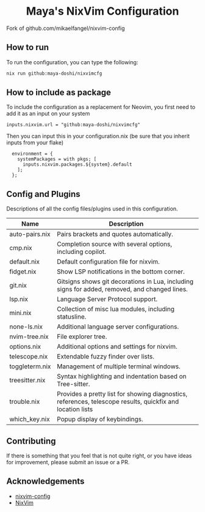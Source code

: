 <h1 align="center">Maya's NixVim Configuration</h1>
Fork of github.com/mikaelfangel/nixvim-config

## How to run

To run the configuration, you can type the following:

```bash
nix run github:maya-doshi/nixvimcfg
```

## How to include as package

To include the configuration as a replacement for Neovim, you first need to add it as an input on your system
```
inputs.nixvim.url = "github:maya-doshi/nixvimcfg"
```

Then you can input this in your configuration.nix (be sure that you inherit inputs from your flake)
```
  environment = {
    systemPackages = with pkgs; [
      inputs.nixvim.packages.${system}.default
    ];
  };
```

## Config and Plugins

Descriptions of all the config files/plugins used in this configuration.

| Name | Description |
| --- | --- |
| auto-pairs.nix | Pairs brackets and quotes automatically. |
| cmp.nix | Completion source with several options, including copilot. |
| default.nix | Default configuration file for nixvim. |
| fidget.nix | Show LSP notifications in the bottom corner. |
| git.nix | Gitsigns shows git decorations in Lua, including signs for added, removed, and changed lines. |
| lsp.nix | Language Server Protocol support. |
| mini.nix | Collection of misc lua modules, including statusline. |
| none-ls.nix | Additional language server configurations. |
| nvim-tree.nix | File explorer tree. |
| options.nix | Additional options and settings for nixvim. |
| telescope.nix | Extendable fuzzy finder over lists. |
| toggleterm.nix | Management of multiple terminal windows. |
| treesitter.nix | Syntax highlighting and indentation based on Tree-sitter. |
| trouble.nix | Provides a pretty list for showing diagnostics, references, telescope results, quickfix and location lists | 
| which_key.nix | Popup display of keybindings. |

## Contributing

If there is something that you feel that is not quite right, or you have ideas for improvement, please submit an issue or a PR.

## Acknowledgements
 * [nixvim-config](https://github.com/mikaelfangel/nixvim-config)
 * [NixVim](https://github.com/nix-community/nixvim)
